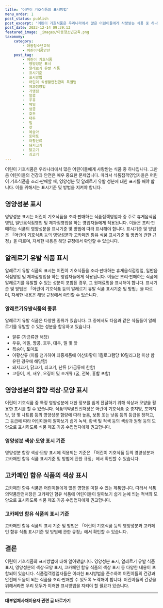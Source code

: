 ```yaml
---
title: '어린이 기호식품의 표시방법'
menu_order: 1
post_status: publish
post_excerpt: '어린이 기호식품은 우리나라에서 많은 어린이들에게 사랑받는 식품 중 하나입니다. 그만큼 어린이들의 건강과 안전은 매우 중요한 문제입니다. 따라서 식품접객영업자들은 어린이 기호식품을 조리 판매할 때, 영양성분 및 알레르기 유발 성분에 대한 표시를 해야 합니다. 이를 위해서는 표시기준 및 방법을 지켜야 합니다.'
post_date: 2023-12-14 09:39:13
featured_image: _images/아동청소년교육.png
taxonomy:
    category:
        - 아동청소년교육
        - 어린이식품안전
    post_tag:
        - 어린이 기호식품
        -  영양성분 표시
        -  알레르기 유발 식품
        -  표시기준
        -  표시방법
        -  어린이 식생활안전관리 특별법
        -  제과점영업
        -  가맹점
        -  알류
        -  우유
        -  메밀
        -  땅콩
        -  호두
        -  대두
        -  밀
        -  잣
        -  복숭아
        -  토마토
        -  아황산류
        -  돼지고기
        -  닭고기
        -  쇠고기
---
```



어린이 기호식품은 우리나라에서 많은 어린이들에게 사랑받는 식품 중 하나입니다. 그만큼 어린이들의 건강과 안전은 매우 중요한 문제입니다. 따라서 식품접객영업자들은 어린이 기호식품을 조리·판매할 때, 영양성분 및 알레르기 유발 성분에 대한 표시를 해야 합니다. 이를 위해서는 표시기준 및 방법을 지켜야 합니다. 

## 영양성분 표시

영양성분 표시는 어린이 기호식품을 조리·판매하는 식품접객영업자 중 주로 휴게음식점영업, 일반음식점영업 및 제과점영업을 하는 영업자들에게 적용됩니다. 이들은 조리·판매하는 식품의 영양성분을 표시기준 및 방법에 따라 표시해야 합니다. 표시기준 및 방법은 「어린이 기호식품 등의 영양성분과 고카페인 함유 식품 표시기준 및 방법에 관한 규정」을 따르며, 자세한 내용은 해당 규정에서 확인할 수 있습니다.

## 알레르기 유발 식품 표시

알레르기 유발 식품의 표시는 어린이 기호식품을 조리·판매하는 휴게음식점영업, 일반음식점영업 및 제과점영업을 하는 영업자들에게 적용됩니다. 이들은 조리·판매하는 식품에 알레르기를 유발할 수 있는 성분이 포함된 경우, 그 원재료명을 표시해야 합니다. 표시기준 및 방법은 「어린이 기호식품 등의 알레르기 유발 식품 표시기준 및 방법」을 따르며, 자세한 내용은 해당 규정에서 확인할 수 있습니다.

### 알레르기유발식품의 종류

알레르기 유발 식품은 다양한 종류가 있습니다. 그 중에서도 다음과 같은 식품들이 알레르기를 유발할 수 있는 성분을 함유하고 있습니다.

- 알류 (가금류만 해당)
- 우유, 메밀, 땅콩, 호두, 대두, 밀 및 잣
- 복숭아, 토마토
- 아황산류 (이를 첨가하여 최종제품에 이산화황이 1킬로그램당 10밀리그램 이상 함유된 경우에 해당함)
- 돼지고기, 닭고기, 쇠고기, 난류 (가금류에 한함)
- 고등어, 게, 새우, 오징어 및 조개류 (굴, 전복, 홍합 포함)

## 영양성분의 함량 색상·모양 표시

어린이 기호식품 중 특정 영양성분에 대한 정보를 쉽게 전달하기 위해 색상과 모양을 활용한 표시를 할 수 있습니다. 식품의약품안전처장은 어린이 기호식품 중 총지방, 포화지방, 당 및 나트륨 등의 영양성분 함량에 따라 높음, 보통 또는 낮음 등의 등급을 정하고, 그 등급에 따라 어린이들이 알아보기 쉽게 녹색, 황색 및 적색 등의 색상과 원형 등의 모양으로 표시하도록 식품 제조·가공·수입업자에게 권고합니다.

### 영양성분 색상·모양 표시 기준

영양성분 함량 색상·모양 표시에 적용되는 기준은 「어린이 기호식품 등의 영양성분과 고카페인 함유 식품 표시기준 및 방법에 관한 규정」에서 확인할 수 있습니다.

## 고카페인 함유 식품의 색상 표시

고카페인 함유 식품은 어린이들에게 많은 영향을 미칠 수 있는 제품입니다. 따라서 식품의약품안전처장은 고카페인 함유 식품에 어린이들이 알아보기 쉽게 눈에 띄는 적색의 모양으로 표시하도록 식품 제조·가공·수입업자에게 권고합니다.

### 고카페인 함유 식품의 표시 기준

고카페인 함유 식품의 표시 기준 및 방법은 「어린이 기호식품 등의 영양성분과 고카페인 함유 식품 표시기준 및 방법에 관한 규정」에서 확인할 수 있습니다.

## 결론

어린이 기호식품의 표시방법에 대해 알아봤습니다. 영양성분 표시, 알레르기 유발 식품 표시, 영양성분의 색상·모양 표시, 고카페인 함유 식품의 색상 표시 등 다양한 내용이 포함되어 있습니다. 식품접객영업자들은 이러한 표시방법을 준수하여 어린이들의 건강과 안전에 도움이 되는 식품을 조리·판매할 수 있도록 노력해야 합니다. 어린이들의 건강을 위해서라면 우리 모두가 이러한 표시방법을 지켜야 할 필요가 있습니다.
<!-- wp:separator -->
<hr class="wp-block-separator has-alpha-channel-opacity"/>
<!-- /wp:separator -->

<!-- wp:group {"backgroundColor":"base","layout":{"type":"constrained"}} -->
<div class="wp-block-group has-base-background-color has-background"><!-- wp:paragraph {"align":"center","fontSize":"medium"} -->
<p class="has-text-align-center has-large-font-size"><strong>대부업체사채이용자 관련 글 바로가기</strong></p>
<!-- /wp:paragraph -->


<!-- wp:latest-posts
{"categories":[{"id":13558,"count":19,"description":"","link":"https://uknowlaw.com/category/%eb%8c%80%eb%b6%80%ec%97%85%ec%b2%b4%ec%82%ac%ec%b1%84%ec%9d%b4%ec%9a%a9%ec%9e%90/","name":"대부업체사채이용자","slug":"대부업체사채이용자","taxonomy":"category","parent":0,"meta":[],"_links":{"self":[{"href":"https://uknowlaw.com/wp-json/wp/v2/categories/13558"}],"collection":[{"href":"https://uknowlaw.com/wp-json/wp/v2/categories"}],"about":[{"href":"https://uknowlaw.com/wp-json/wp/v2/taxonomies/category"}],"wp:post_type":[{"href":"https://uknowlaw.com/wp-json/wp/v2/posts?categories=13558"}],"curies":[{"name":"wp","href":"https://api.w.org/{rel}","templated":true}]}}],"postsToShow":100,"excerptLength":28,"postLayout":"grid","columns":2,"featuredImageAlign":"left","featuredImageSizeSlug":"large","fontSize":"small"} /--></div>
<!-- /wp:group -->